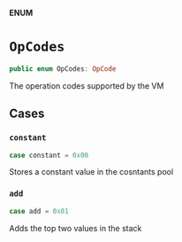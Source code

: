 **ENUM**

# `OpCodes`

```swift
public enum OpCodes: OpCode
```

The operation codes supported by the VM

## Cases
### `constant`

```swift
case constant = 0x00
```

Stores a constant value in the cosntants pool

### `add`

```swift
case add = 0x01
```

Adds the top two values in the stack

